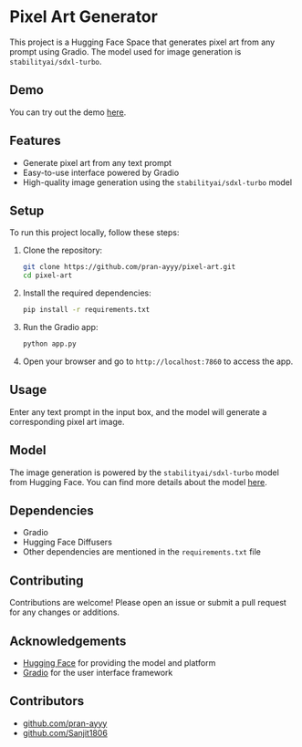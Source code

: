 # Pixel Art Generator

This project is a Hugging Face Space that generates pixel art from any prompt using Gradio. The model used for image generation is `stabilityai/sdxl-turbo`.

## Demo

You can try out the demo [here](https://huggingface.co/spaces/pranayyy/pixel_art).

## Features

- Generate pixel art from any text prompt
- Easy-to-use interface powered by Gradio
- High-quality image generation using the `stabilityai/sdxl-turbo` model

## Setup

To run this project locally, follow these steps:

1. Clone the repository:

    ```bash
    git clone https://github.com/pran-ayyy/pixel-art.git
    cd pixel-art
    ```

2. Install the required dependencies:

    ```bash
    pip install -r requirements.txt
    ```

3. Run the Gradio app:

    ```bash
    python app.py
    ```

4. Open your browser and go to `http://localhost:7860` to access the app.

## Usage

Enter any text prompt in the input box, and the model will generate a corresponding pixel art image. 

## Model

The image generation is powered by the `stabilityai/sdxl-turbo` model from Hugging Face. You can find more details about the model [here](https://huggingface.co/stabilityai/sdxl-turbo).

## Dependencies

- Gradio
- Hugging Face Diffusers
- Other dependencies are mentioned in the `requirements.txt` file

## Contributing

Contributions are welcome! Please open an issue or submit a pull request for any changes or additions.


## Acknowledgements

- [Hugging Face](https://huggingface.co/) for providing the model and platform
- [Gradio](https://gradio.app/) for the user interface framework

## Contributors
- [github.com/pran-ayyy](https://github.com/pran-ayyy)
- [github.com/Sanjit1806](https://github.com/Sanjit1806)
